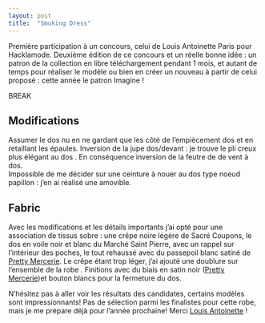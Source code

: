 ```yaml
---
layout: post
title:  "Smoking Dress"
---
```


Première participation à un concours, celui de Louis Antoinette Paris pour Hacklamode. Deuxième édition de ce concours et un réelle bonne idée : un patron de la collection en libre téléchargement pendant 1 mois, et autant de temps pour réaliser le modèle ou bien en créer un nouveau à partir de celui proposé : cette année le patron Imagine !

BREAK

## Modifications

Assumer le dos nu en ne gardant que les côté de l’empiècement dos et en retaillant les épaules.
Inversion de la jupe dos/devant : je trouve le pli creux plus élégant au dos . En conséquence inversion de la feutre de de vent à dos.  
Impossible de me décider sur une ceinture à nouer au dos type noeud papillon : j’en ai réalisé une amovible.


## Fabric

Avec les modifications et les détails importants j’ai opté pour une association de tissus sobre : une crêpe noire légère de Sacré Coupons, le dos en voile noir et blanc du Marché Saint Pierre, avec un rappel sur l’intérieur des poches, le tout rehaussé avec du passepoil blanc satiné de [Pretty Mercerie](https://prettymercerie.com/). Le crêpe étant trop léger, j’ai ajouté une doublure sur l’ensemble de la robe . Finitions avec du biais en satin noir ([Pretty Mercerie](https://prettymercerie.com/))et bouton blancs pour la fermeture du dos.

N’hésitez pas à aller voir les résultats des candidates, certains modèles sont impressionnants! Pas de sélection parmi les finalistes pour cette robe, mais je me prépare déjà pour l’année prochaine! Merci [Louis Antoinette](https://www.louisantoinette.com/) !

